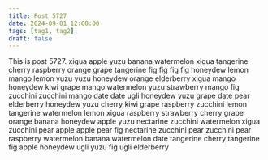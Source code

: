 ```yaml
---
title: Post 5727
date: 2024-09-01 12:00:00
tags: [tag1, tag2]
draft: false
---
```

This is post 5727.
xigua
apple
yuzu
banana
watermelon
xigua
tangerine
cherry
raspberry
orange
grape
tangerine
fig
fig
fig
fig
honeydew
lemon
mango
lemon
yuzu
yuzu
honeydew
orange
elderberry
xigua
mango
honeydew
kiwi
grape
mango
watermelon
yuzu
strawberry
mango
fig
zucchini
zucchini
mango
date
date
ugli
honeydew
yuzu
grape
date
pear
elderberry
honeydew
yuzu
cherry
kiwi
grape
raspberry
zucchini
lemon
tangerine
watermelon
lemon
xigua
raspberry
strawberry
cherry
grape
orange
banana
honeydew
apple
yuzu
nectarine
zucchini
watermelon
xigua
zucchini
pear
apple
apple
pear
fig
nectarine
zucchini
pear
zucchini
pear
raspberry
watermelon
banana
watermelon
date
tangerine
cherry
tangerine
fig
apple
honeydew
ugli
yuzu
fig
ugli
elderberry
